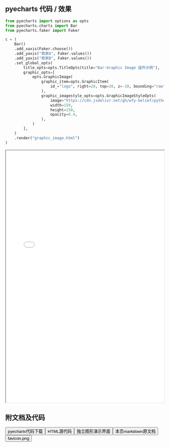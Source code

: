 
## pyecharts 代码 / 效果

```python
from pyecharts import options as opts
from pyecharts.charts import Bar
from pyecharts.faker import Faker

c = (
    Bar()
    .add_xaxis(Faker.choose())
    .add_yaxis("商家A", Faker.values())
    .add_yaxis("商家B", Faker.values())
    .set_global_opts(
        title_opts=opts.TitleOpts(title="Bar-Graphic Image 组件示例"),
        graphic_opts=[
            opts.GraphicImage(
                graphic_item=opts.GraphicItem(
                    id_="logo", right=20, top=20, z=-10, bounding="raw", origin=[75, 75]
                ),
                graphic_imagestyle_opts=opts.GraphicImageStyleOpts(
                    image="https://cdn.jsdelivr.net/gh/wfy-belief/python/docs/pyecharts/Graphic/favicon.png",
                    width=150,
                    height=150,
                    opacity=0.4,
                ),
            )
        ],
    )
    .render("graphic_image.html")
)

```

<iframe width="100%" height="800px" src="/pyecharts/Graphic/graphic_image.html"></iframe>

## 附文档及代码

<a href="https://cdn.jsdelivr.net/gh/wfy-belief/python/docs/pyecharts/Graphic/graphic_image.py"><button class="mybutton">pyecharts代码下载</button></a><a href="https://cdn.jsdelivr.net/gh/wfy-belief/python/docs/pyecharts/Graphic/graphic_image.html"><button class="mybutton">HTML源代码</button></a><a href="https://python.wfyblog.cn/pyecharts/Graphic/graphic_image.html"><button class="mybutton">独立图形演示界面</button></a><a href="https://cdn.jsdelivr.net/gh/wfy-belief/python/docs/pyecharts/Graphic/graphic_image.md"><button class="mybutton">本页markdown原文档</button></a><a href="https://cdn.jsdelivr.net/gh/wfy-belief/python/docs/pyecharts/Graphic/favicon.png"><button class="mybutton">favicon.png</button></a>